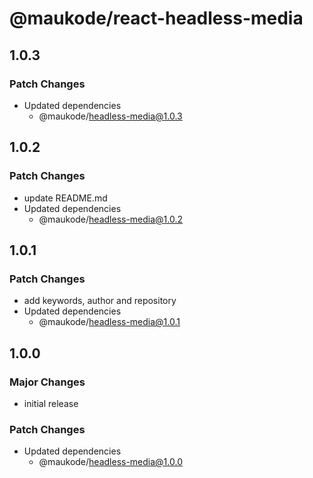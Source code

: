 # @maukode/react-headless-media

## 1.0.3

### Patch Changes

- Updated dependencies
  - @maukode/headless-media@1.0.3

## 1.0.2

### Patch Changes

- update README.md
- Updated dependencies
  - @maukode/headless-media@1.0.2

## 1.0.1

### Patch Changes

- add keywords, author and repository
- Updated dependencies
  - @maukode/headless-media@1.0.1

## 1.0.0

### Major Changes

- initial release

### Patch Changes

- Updated dependencies
  - @maukode/headless-media@1.0.0
